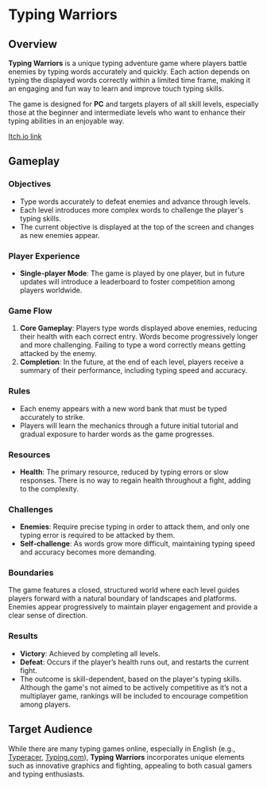 # Typing Warriors

## Overview
**Typing Warriors** is a unique typing adventure game where players battle enemies by typing words accurately and quickly. Each action depends on typing the displayed words correctly within a limited time frame, making it an engaging and fun way to learn and improve touch typing skills.

The game is designed for **PC** and targets players of all skill levels, especially those at the beginner and intermediate levels who want to enhance their typing abilities in an enjoyable way.

[Itch.io link](https://shutafimpro.itch.io/type-warriors)

## Gameplay

### Objectives
- Type words accurately to defeat enemies and advance through levels.
- Each level introduces more complex words to challenge the player's typing skills.
- The current objective is displayed at the top of the screen and changes as new enemies appear.

### Player Experience
- **Single-player Mode**: The game is played by one player, but in future updates will introduce a leaderboard to foster competition among players worldwide.

### Game Flow
1. **Core Gameplay**: Players type words displayed above enemies, reducing their health with each correct entry. Words become progressively longer and more challenging. Failing to type a word correctly means getting attacked by the enemy.
2. **Completion**: In the future, at the end of each level, players receive a summary of their performance, including typing speed and accuracy.
  
### Rules
- Each enemy appears with a new word bank that must be typed accurately to strike.
- Players will learn the mechanics through a future initial tutorial and gradual exposure to harder words as the game progresses.

### Resources
- **Health**: The primary resource, reduced by typing errors or slow responses. There is no way to regain health throughout a fight, adding to the complexity.

### Challenges
- **Enemies**: Require precise typing in order to attack them, and only one typing error is required to be attacked by them.
- **Self-challenge**: As words grow more difficult, maintaining typing speed and accuracy becomes more demanding.

### Boundaries
The game features a closed, structured world where each level guides players forward with a natural boundary of landscapes and platforms. Enemies appear progressively to maintain player engagement and provide a clear sense of direction.

### Results
- **Victory**: Achieved by completing all levels.
- **Defeat**: Occurs if the player’s health runs out, and restarts the current fight.
- The outcome is skill-dependent, based on the player's typing skills. Although the game's not aimed to be actively competitive as it’s not a multiplayer game, rankings will be included to encourage competition among players.

## Target Audience
While there are many typing games online, especially in English (e.g., [Typeracer](https://play.typeracer.com), [Typing.com](https://www.typing.com/student/games)), **Typing Warriors** incorporates unique elements such as innovative graphics and fighting, appealing to both casual gamers and typing enthusiasts.

